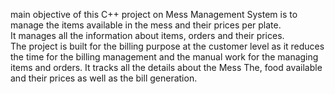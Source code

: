 main objective of this C++ project on Mess Management System is to manage the items available in the mess and their prices per plate.  
It manages all the information about items, orders and their prices.  
The project is built for the billing purpose at the customer level as it reduces the time for the billing management and the manual work for the managing items and orders. 
It tracks all the details about the Mess The, food available and their prices as well as the bill generation.
